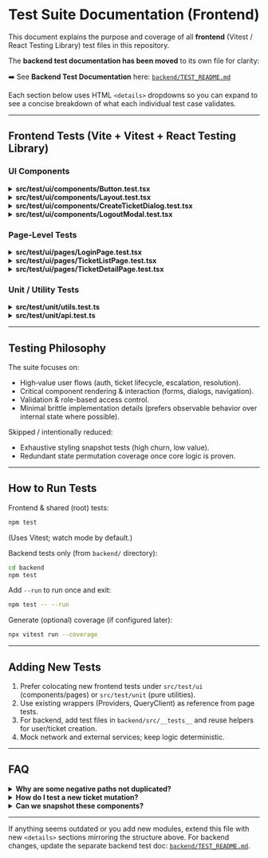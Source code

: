 # Test Suite Documentation (Frontend)

This document explains the purpose and coverage of all **frontend** (Vitest / React Testing Library) test files in this repository.

The **backend test documentation has been moved** to its own file for clarity:

➡️ See **Backend Test Documentation** here: [`backend/TEST_README.md`](backend/TEST_README.md)

Each section below uses HTML `<details>` dropdowns so you can expand to see a concise breakdown of what each individual test case validates.

---
## Frontend Tests (Vite + Vitest + React Testing Library)

### UI Components

<details>
<summary><strong>src/test/ui/components/Button.test.tsx</strong></summary>
<ul>
<li><em>Renders variants / sizes:</em> Ensures all style variants (default, outline, destructive, etc.) and sizes (sm, md, lg) render without errors.</li>
<li><em>Disabled state:</em> Verifies the button respects the disabled prop and prevents click actions.</li>
<li><em>Loading / spinner (if implemented):</em> Confirms the visual feedback or text for loading state is shown.</li>
<li><em>Pass-through props / class merges:</em> Asserts custom className / children rendering.</li>
</ul>
</details>

<details>
<summary><strong>src/test/ui/components/Layout.test.tsx</strong></summary>
<ul>
<li><em>renders navigation items for user role:</em> Ensures role-allowed nav links (Dashboard, My Tickets) appear for an L1 user.</li>
<li><em>toggles mobile menu:</em> Simulates mobile menu button click and verifies overlay (drawer open state) appears.</li>
</ul>
</details>

<details>
<summary><strong>src/test/ui/components/CreateTicketDialog.test.tsx</strong></summary>
<ul>
<li><em>returns null when closed:</em> Component should not render DOM when <code>isOpen</code> is false.</li>
<li><em>validates required fields (title & description):</em> Submitting empty form shows validation messages driven by zod + react-hook-form.</li>
<li><em>submits valid form:</em> Fills required inputs, selects category & priority, confirms API mutation is called and dialog closes.</li>
</ul>
</details>

<details>
<summary><strong>src/test/ui/components/LogoutModal.test.tsx</strong></summary>
<ul>
<li><em>returns null when closed:</em> Modal does not render hidden state.</li>
<li><em>renders and triggers callbacks:</em> Clicking Cancel calls <code>onCancel</code>; clicking Logout calls <code>onConfirm</code>.</li>
</ul>
</details>

### Page-Level Tests

<details>
<summary><strong>src/test/ui/pages/LoginPage.test.tsx</strong></summary>
<ul>
<li><em>should render login form:</em> Core static UI (fields, heading, action button) present.</li>
<li><em>validation errors empty fields:</em> Submitting blank form triggers zod messages.</li>
<li><em>invalid email format:</em> Email lacking valid TLD triggers custom validation.</li>
<li><em>loading state:</em> Button shows "Signing in..." and is disabled when auth slice <code>isLoading</code> true.</li>
<li><em>error message:</em> Renders backend/auth error from store when present.</li>
<li><em>submit updates auth state:</em> Dispatches login thunk, mocks API, asserts user stored & authenticated.</li>
<li><em>demo account autofill:</em> Demo tile populates email/password fields correctly.</li>
</ul>
</details>

<details>
<summary><strong>src/test/ui/pages/TicketListPage.test.tsx</strong></summary>
<ul>
<li><em>renders ticket list:</em> Confirms fetched tickets display basic row data.</li>
<li><em>shows loading state:</em> Loading indicator appears while query fetching.</li>
<li><em>shows empty state:</em> Displays empty tickets illustration / message when no results.</li>
<li><em>pagination controls:</em> Verifies presence of next/previous page controls (core navigation exists).</li>
</ul>
</details>

<details>
<summary><strong>src/test/ui/pages/TicketDetailPage.test.tsx</strong></summary>
<ul>
<li><em>loading state:</em> Shows skeleton/loading copy while ticket query is pending.</li>
<li><em>not found handling:</em> Displays fallback + navigation button for missing ticket.</li>
<li><em>back navigation:</em> Clicking Back triggers navigation call.</li>
<li><em>ticket detail display:</em> Renders key ticket fields (id, level, status, description, priority, category).</li>
<li><em>critical value label:</em> Shows severity label component when present.</li>
<li><em>L1 start working:</em> Transitions status from New to Attending via mutation.</li>
<li><em>L1 escalation:</em> L1 allowed to escalate to L2; mutation called with correct target.</li>
<li><em>L2 critical value update:</em> Hidden select trigger interaction updates critical value (mutation fired).</li>
<li><em>L2 escalate to L3:</em> Allows escalation only when severity is C1/C2.</li>
<li><em>status update error:</em> Verifies mutation still invoked (error path covered by toast logic indirectly).</li>
<li><em>escalation error:</em> Same approach for escalation failure.</li>
</ul>
</details>

### Unit / Utility Tests

<details>
<summary><strong>src/test/unit/utils.test.ts</strong></summary>
<ul>
<li><em>Utility formatting helpers:</em> Ensures functions like date formatters, class name combiners, badge color resolvers, etc., return expected outputs for representative inputs.</li>
<li><em>Edge cases:</em> Handles null/undefined or boundary conditions where applicable.</li>
</ul>
</details>

<details>
<summary><strong>src/test/unit/api.test.ts</strong></summary>
<ul>
<li><em>API wrapper behavior:</em> Mocks underlying fetch/implementation to ensure exported API functions call correct endpoints / methods / payload transformations.</li>
<li><em>Error propagation:</em> Confirms thrown errors or rejected promises bubble appropriately for consumer hooks.</li>
</ul>
</details>

---
## Testing Philosophy

The suite focuses on:
- High‑value user flows (auth, ticket lifecycle, escalation, resolution).
- Critical component rendering & interaction (forms, dialogs, navigation).
- Validation & role-based access control.
- Minimal brittle implementation details (prefers observable behavior over internal state where possible).

Skipped / intentionally reduced:
- Exhaustive styling snapshot tests (high churn, low value).
- Redundant state permutation coverage once core logic is proven.

---
## How to Run Tests

Frontend & shared (root) tests:
```bash
npm test
```
(Uses Vitest; watch mode by default.)

Backend tests only (from `backend/` directory):
```bash
cd backend
npm test
```

Add `--run` to run once and exit:
```bash
npm test -- --run
```

Generate (optional) coverage (if configured later):
```bash
npx vitest run --coverage
```

---
## Adding New Tests
1. Prefer colocating new frontend tests under `src/test/ui` (components/pages) or `src/test/unit` (pure utilities).
2. Use existing wrappers (Providers, QueryClient) as reference from page tests.
3. For backend, add test files in `backend/src/__tests__` and reuse helpers for user/ticket creation.
4. Mock network and external services; keep logic deterministic.

---
## FAQ
<details>
<summary><strong>Why are some negative paths not duplicated?</strong></summary>
Once a validation or role guard pattern is proven in one representative test, repeating every permutation adds maintenance cost without proportional value.
</details>
<details>
<summary><strong>How do I test a new ticket mutation?</strong></summary>
Add an API-layer or component interaction test invoking the mutation, then assert on post-condition (e.g., list invalidation, toast, or DOM change). Avoid asserting internal Redux/RTK Query action sequences directly.
</details>
<details>
<summary><strong>Can we snapshot these components?</strong></summary>
We intentionally avoided snapshots due to frequent UI iteration. Prefer assertion of semantic text/roles and critical attributes.
</details>

---
If anything seems outdated or you add new modules, extend this file with new `<details>` sections mirroring the structure above. For backend changes, update the separate backend test doc: [`backend/TEST_README.md`](backend/TEST_README.md).
